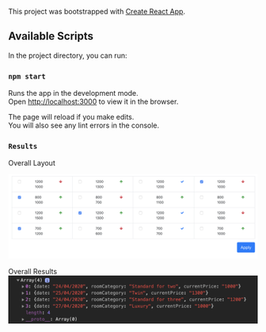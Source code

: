 This project was bootstrapped with [Create React App](https://github.com/facebook/create-react-app).

## Available Scripts

In the project directory, you can run:

### `npm start`

Runs the app in the development mode.<br />
Open [http://localhost:3000](http://localhost:3000) to view it in the browser.

The page will reload if you make edits.<br />
You will also see any lint errors in the console.


### `Results`

Overall Layout

![Output from React](https://github.com/Danielatonge/VTF-Test/blob/master/layout.png)

Overall Results
![Post request on apply](https://github.com/Danielatonge/VTF-Test/blob/master/postrequest.png)
